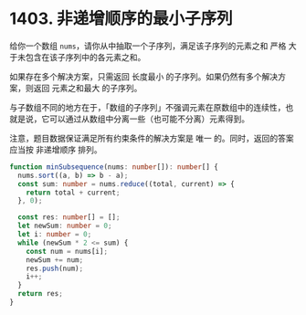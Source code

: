 # 1403. 非递增顺序的最小子序列

给你一个数组 `nums`，请你从中抽取一个子序列，满足该子序列的元素之和 严格 大于未包含在该子序列中的各元素之和。

如果存在多个解决方案，只需返回 长度最小 的子序列。如果仍然有多个解决方案，则返回 元素之和最大 的子序列。

与子数组不同的地方在于，「数组的子序列」不强调元素在原数组中的连续性，也就是说，它可以通过从数组中分离一些（也可能不分离）元素得到。

注意，题目数据保证满足所有约束条件的解决方案是 唯一 的。同时，返回的答案应当按 非递增顺序 排列。

```ts
function minSubsequence(nums: number[]): number[] {
  nums.sort((a, b) => b - a);
  const sum: number = nums.reduce((total, current) => {
    return total + current;
  }, 0);

  const res: number[] = [];
  let newSum: number = 0;
  let i: number = 0;
  while (newSum * 2 <= sum) {
    const num = nums[i];
    newSum += num;
    res.push(num);
    i++;
  }
  return res;
}
```
